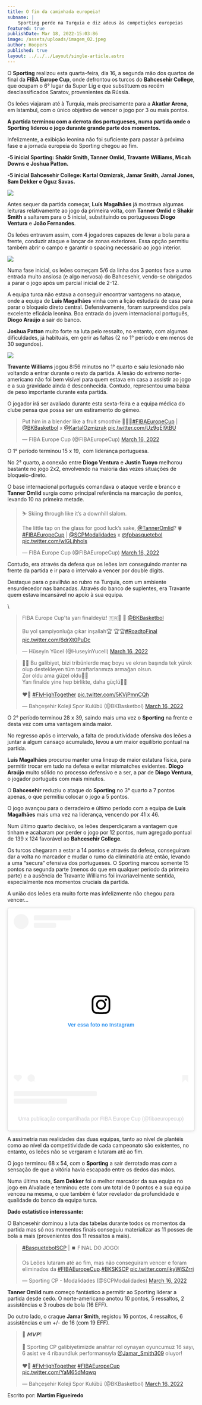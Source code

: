 ```yaml
---
title: O fim da caminhada europeia!
subname: |
    Sporting perde na Turquia e diz adeus às competições europeias
featured: true
publishDate: Mar 18, 2022-15:03:86
image: /assets/uploads/imagem_02.jpeg
author: Hoopers
published: true
layout: ../../../Layout/single-article.astro
---
```


O **Sporting** realizou esta quarta-feira, dia 16, a segunda mão dos quartos de final da **FIBA Europe Cup**, onde defrontou os turcos do **Bahcesehir College**, que ocupam o 6° lugar da Super Lig e que substituem os recém desclassificados Saratov, provenientes da Rússia.

Os leões viajaram até à Turquia, mais precisamente para a **Akatlar Arena**, em Istambul, com o único objetivo de vencer o jogo por 3 ou mais pontos.

**A partida terminou com a derrota dos portugueses, numa partida onde o Sporting liderou o jogo durante grande parte dos momentos.**

Infelizmente, a exibição leonina não foi suficiente para passar à próxima fase e a jornada europeia do Sporting chegou ao fim.

**\-5 inicial Sporting: Shakir Smith, Tanner Omlid, Travante Williams, Micah Downs e Joshua Patton.**

**\-5 inicial Bahcesehir College: Kartal Ozmizrak, Jamar Smith, Jamal Jones, Sam Dekker e Oguz Savas.**

![](/assets/uploads/imagem_03.jpeg)

Antes sequer da partida começar, **Luís Magalhães** já mostrava algumas leituras relativamente ao jogo da primeira volta, com **Tanner Omlid** e **Shakir Smith** a saltarem para o 5 inicial, substituindo os portugueses **Diogo Ventura** e **João Fernandes**.

Os leões entravam assim, com 4 jogadores capazes de levar a bola para a frente, conduzir ataque e lançar de zonas exteriores. Essa opção permitiu também abrir o campo e garantir o spacing necessário ao jogo interior.

![](/assets/uploads/imagem_01.jpeg)

Numa fase inicial, os leões começam 5/6 da linha dos 3 pontos face a uma entrada muito ansiosa (e algo nervosa) do Bahcesehir, vendo-se obrigados a parar o jogo após um parcial inicial de 2-12.

A equipa turca não estava a conseguir encontrar vantagens no ataque, onde a equipa de **Luís Magalhães** vinha com a lição estudada de casa para parar o bloqueio direto central. Defensivamente, foram surpreendidos pela excelente eficácia leonina. Boa entrada do jovem internacional português, **Diogo Araújo** a sair do banco.

**Joshua Patton** muito forte na luta pelo ressalto, no entanto, com algumas dificuldades, já habituais, em gerir as faltas (2 no 1° período e em menos de 30 segundos).

![](/assets/uploads/imagem_04.jpeg)

**Travante Williams** jogou 8:56 minutos no 1° quarto e saiu lesionado não voltando a entrar durante o resto da partida. A lesão do extremo norte-americano não foi bem visível para quem estava em casa a assistir ao jogo e a sua gravidade ainda é desconhecida. Contudo, representou uma baixa de peso importante durante esta partida.

O jogador irá ser avaliado durante esta sexta-feira e a equipa médica do clube pensa que possa ser um estiramento do gémeo.

<blockquote class="twitter-tweet"><p lang="en" dir="ltr">Put him in a blender like a fruit smoothie 🍓🍌🥝<a href="https://twitter.com/hashtag/FIBAEuropeCup?src=hash&amp;ref_src=twsrc%5Etfw">#FIBAEuropeCup</a> | <a href="https://twitter.com/BKBasketbol?ref_src=twsrc%5Etfw">@BKBasketbol</a> x <a href="https://twitter.com/KartalOzmizrak?ref_src=twsrc%5Etfw">@KartalOzmizrak</a> <a href="https://t.co/Uz9qEl9tBU">pic.twitter.com/Uz9qEl9tBU</a></p>&mdash; FIBA Europe Cup (@FIBAEuropeCup) <a href="https://twitter.com/FIBAEuropeCup/status/1504146616126939137?ref_src=twsrc%5Etfw">March 16, 2022</a></blockquote>

O 1° período terminou 15 x 19,  com liderança portuguesa.

No 2° quarto, a conexão entre **Diogo Ventura** e **Justin Tuoyo** melhorou bastante no jogo 2x2, envolvendo na maioria das vezes situações de bloqueio-direto.

O base internacional português comandava o ataque verde e branco e **Tanner Omlid** surgia como principal referência na marcação de pontos, levando 10 na primeira metade.

<blockquote class="twitter-tweet"><p lang="en" dir="ltr">⛷ Skiing through like it’s a downhill slalom. <br><br>The little tap on the glass for good luck’s sake, <a href="https://twitter.com/TannerOmlid?ref_src=twsrc%5Etfw">@TannerOmlid</a>? 🍀<a href="https://twitter.com/hashtag/FIBAEuropeCup?src=hash&amp;ref_src=twsrc%5Etfw">#FIBAEuropeCup</a> | <a href="https://twitter.com/SCPModalidades?ref_src=twsrc%5Etfw">@SCPModalidades</a> x <a href="https://twitter.com/fpbasquetebol?ref_src=twsrc%5Etfw">@fpbasquetebol</a> <a href="https://t.co/wlGLjhhols">pic.twitter.com/wlGLjhhols</a></p>&mdash; FIBA Europe Cup (@FIBAEuropeCup) <a href="https://twitter.com/FIBAEuropeCup/status/1504162282040922115?ref_src=twsrc%5Etfw">March 16, 2022</a></blockquote>

Contudo, era através da defesa que os leões iam conseguindo manter na frente da partida e ir para o intervalo a vencer por double digits.

Destaque para o pavilhão ao rubro na Turquia, com um ambiente ensurdecedor nas bancadas. Através do banco de suplentes, era Travante quem estava incansável no apoio à sua equipa.

\

<blockquote class="twitter-tweet"><p lang="tr" dir="ltr">FIBA Europe Cup&#39;ta yarı finaldeyiz! 🇹🇷👏 👏 ⁦<a href="https://twitter.com/BKBasketbol?ref_src=twsrc%5Etfw">@BKBasketbol</a>⁩<br><br>Bu yol şampiyonluğa çıkar inşallah🏆 🏆🏆<a href="https://twitter.com/hashtag/RoadtoFinal?src=hash&amp;ref_src=twsrc%5Etfw">#RoadtoFinal</a> <a href="https://t.co/6drXt0PuDc">pic.twitter.com/6drXt0PuDc</a></p>&mdash; Hüseyin Yücel (@HuseyinYucell) <a href="https://twitter.com/HuseyinYucell/status/1504168886035431432?ref_src=twsrc%5Etfw">March 16, 2022</a></blockquote>

<blockquote class="twitter-tweet"><p lang="tr" dir="ltr">🙌🏻 Bu galibiyet, bizi tribünlerde maç boyu ve ekran başında tek yürek olup destekleyen tüm taraftarlarımıza armağan olsun.<br>Zor oldu ama güzel oldu👊🏻<br>Yarı finalde yine hep birlikte, daha güçlü💪🏻<br><br>❤️💙 <a href="https://twitter.com/hashtag/FlyHighTogether?src=hash&amp;ref_src=twsrc%5Etfw">#FlyHighTogether</a> <a href="https://t.co/5KVjPmnCQh">pic.twitter.com/5KVjPmnCQh</a></p>&mdash; Bahçeşehir Koleji Spor Kulübü (@BKBasketbol) <a href="https://twitter.com/BKBasketbol/status/1504198257026781193?ref_src=twsrc%5Etfw">March 16, 2022</a></blockquote>

O 2° período terminou 28 x 39, saindo mais uma vez o **Sporting** na frente e desta vez com uma vantagem ainda maior.

No regresso após o intervalo, a falta de produtividade ofensiva dos leões a juntar a algum cansaço acumulado, levou a um maior equilíbrio pontual na partida.

**Luís Magalhães** procurou manter uma lineup de maior estatura física, para permitir trocar em tudo na defesa e evitar mismatches evidentes. **Diogo Araújo** muito sólido no processo defensivo e a ser, a par de **Diogo Ventura**, o jogador português com mais minutos.

O **Bahcesehir** reduziu o ataque do **Sporting** no 3° quarto a 7 pontos apenas, o que permitiu colocar o jogo a 5 pontos.

O jogo avançou para o derradeiro e último período com a equipa de **Luís Magalhães** mais uma vez na liderança, vencendo por 41 x 46.

Num último quarto decisivo, os leões desperdiçaram a vantagem que tinham e acabaram por perder o jogo por 12 pontos, num agregado pontual de 139 x 124 favorável ao **Bahcesehir College**.

Os turcos chegaram a estar a 14 pontos e através da defesa, conseguiram dar a volta no marcador e mudar o rumo da eliminatória até então, levando a uma “secura” ofensiva dos portugueses. O Sporting marcou somente 15 pontos na segunda parte (menos do que em qualquer período da primeira parte) e a ausência de Travante Williams foi invariavelmente sentida, especialmente nos momentos cruciais da partida.

A união dos leões era muito forte mas infelizmente não chegou para vencer…

<blockquote class="instagram-media" data-instgrm-captioned data-instgrm-permalink="https://www.instagram.com/reel/CbLlXOJlt7b/?utm_source=ig_embed&amp;utm_campaign=loading" data-instgrm-version="14" style=" background:#FFF; border:0; border-radius:3px; box-shadow:0 0 1px 0 rgba(0,0,0,0.5),0 1px 10px 0 rgba(0,0,0,0.15); margin: 1px; max-width:540px; min-width:326px; padding:0; width:99.375%; width:-webkit-calc(100% - 2px); width:calc(100% - 2px);"><div style="padding:16px;"> <a href="https://www.instagram.com/reel/CbLlXOJlt7b/?utm_source=ig_embed&amp;utm_campaign=loading" style=" background:#FFFFFF; line-height:0; padding:0 0; text-align:center; text-decoration:none; width:100%;" target="_blank"> <div style=" display: flex; flex-direction: row; align-items: center;"> <div style="background-color: #F4F4F4; border-radius: 50%; flex-grow: 0; height: 40px; margin-right: 14px; width: 40px;"></div> <div style="display: flex; flex-direction: column; flex-grow: 1; justify-content: center;"> <div style=" background-color: #F4F4F4; border-radius: 4px; flex-grow: 0; height: 14px; margin-bottom: 6px; width: 100px;"></div> <div style=" background-color: #F4F4F4; border-radius: 4px; flex-grow: 0; height: 14px; width: 60px;"></div></div></div><div style="padding: 19% 0;"></div> <div style="display:block; height:50px; margin:0 auto 12px; width:50px;"><svg width="50px" height="50px" viewBox="0 0 60 60" version="1.1" xmlns="https://www.w3.org/2000/svg" xmlns:xlink="https://www.w3.org/1999/xlink"><g stroke="none" stroke-width="1" fill="none" fill-rule="evenodd"><g transform="translate(-511.000000, -20.000000)" fill="#000000"><g><path d="M556.869,30.41 C554.814,30.41 553.148,32.076 553.148,34.131 C553.148,36.186 554.814,37.852 556.869,37.852 C558.924,37.852 560.59,36.186 560.59,34.131 C560.59,32.076 558.924,30.41 556.869,30.41 M541,60.657 C535.114,60.657 530.342,55.887 530.342,50 C530.342,44.114 535.114,39.342 541,39.342 C546.887,39.342 551.658,44.114 551.658,50 C551.658,55.887 546.887,60.657 541,60.657 M541,33.886 C532.1,33.886 524.886,41.1 524.886,50 C524.886,58.899 532.1,66.113 541,66.113 C549.9,66.113 557.115,58.899 557.115,50 C557.115,41.1 549.9,33.886 541,33.886 M565.378,62.101 C565.244,65.022 564.756,66.606 564.346,67.663 C563.803,69.06 563.154,70.057 562.106,71.106 C561.058,72.155 560.06,72.803 558.662,73.347 C557.607,73.757 556.021,74.244 553.102,74.378 C549.944,74.521 548.997,74.552 541,74.552 C533.003,74.552 532.056,74.521 528.898,74.378 C525.979,74.244 524.393,73.757 523.338,73.347 C521.94,72.803 520.942,72.155 519.894,71.106 C518.846,70.057 518.197,69.06 517.654,67.663 C517.244,66.606 516.755,65.022 516.623,62.101 C516.479,58.943 516.448,57.996 516.448,50 C516.448,42.003 516.479,41.056 516.623,37.899 C516.755,34.978 517.244,33.391 517.654,32.338 C518.197,30.938 518.846,29.942 519.894,28.894 C520.942,27.846 521.94,27.196 523.338,26.654 C524.393,26.244 525.979,25.756 528.898,25.623 C532.057,25.479 533.004,25.448 541,25.448 C548.997,25.448 549.943,25.479 553.102,25.623 C556.021,25.756 557.607,26.244 558.662,26.654 C560.06,27.196 561.058,27.846 562.106,28.894 C563.154,29.942 563.803,30.938 564.346,32.338 C564.756,33.391 565.244,34.978 565.378,37.899 C565.522,41.056 565.552,42.003 565.552,50 C565.552,57.996 565.522,58.943 565.378,62.101 M570.82,37.631 C570.674,34.438 570.167,32.258 569.425,30.349 C568.659,28.377 567.633,26.702 565.965,25.035 C564.297,23.368 562.623,22.342 560.652,21.575 C558.743,20.834 556.562,20.326 553.369,20.18 C550.169,20.033 549.148,20 541,20 C532.853,20 531.831,20.033 528.631,20.18 C525.438,20.326 523.257,20.834 521.349,21.575 C519.376,22.342 517.703,23.368 516.035,25.035 C514.368,26.702 513.342,28.377 512.574,30.349 C511.834,32.258 511.326,34.438 511.181,37.631 C511.035,40.831 511,41.851 511,50 C511,58.147 511.035,59.17 511.181,62.369 C511.326,65.562 511.834,67.743 512.574,69.651 C513.342,71.625 514.368,73.296 516.035,74.965 C517.703,76.634 519.376,77.658 521.349,78.425 C523.257,79.167 525.438,79.673 528.631,79.82 C531.831,79.965 532.853,80.001 541,80.001 C549.148,80.001 550.169,79.965 553.369,79.82 C556.562,79.673 558.743,79.167 560.652,78.425 C562.623,77.658 564.297,76.634 565.965,74.965 C567.633,73.296 568.659,71.625 569.425,69.651 C570.167,67.743 570.674,65.562 570.82,62.369 C570.966,59.17 571,58.147 571,50 C571,41.851 570.966,40.831 570.82,37.631"></path></g></g></g></svg></div><div style="padding-top: 8px;"> <div style=" color:#3897f0; font-family:Arial,sans-serif; font-size:14px; font-style:normal; font-weight:550; line-height:18px;">Ver essa foto no Instagram</div></div><div style="padding: 12.5% 0;"></div> <div style="display: flex; flex-direction: row; margin-bottom: 14px; align-items: center;"><div> <div style="background-color: #F4F4F4; border-radius: 50%; height: 12.5px; width: 12.5px; transform: translateX(0px) translateY(7px);"></div> <div style="background-color: #F4F4F4; height: 12.5px; transform: rotate(-45deg) translateX(3px) translateY(1px); width: 12.5px; flex-grow: 0; margin-right: 14px; margin-left: 2px;"></div> <div style="background-color: #F4F4F4; border-radius: 50%; height: 12.5px; width: 12.5px; transform: translateX(9px) translateY(-18px);"></div></div><div style="margin-left: 8px;"> <div style=" background-color: #F4F4F4; border-radius: 50%; flex-grow: 0; height: 20px; width: 20px;"></div> <div style=" width: 0; height: 0; border-top: 2px solid transparent; border-left: 6px solid #f4f4f4; border-bottom: 2px solid transparent; transform: translateX(16px) translateY(-4px) rotate(30deg)"></div></div><div style="margin-left: auto;"> <div style=" width: 0px; border-top: 8px solid #F4F4F4; border-right: 8px solid transparent; transform: translateY(16px);"></div> <div style=" background-color: #F4F4F4; flex-grow: 0; height: 12px; width: 16px; transform: translateY(-4px);"></div> <div style=" width: 0; height: 0; border-top: 8px solid #F4F4F4; border-left: 8px solid transparent; transform: translateY(-4px) translateX(8px);"></div></div></div> <div style="display: flex; flex-direction: column; flex-grow: 1; justify-content: center; margin-bottom: 24px;"> <div style=" background-color: #F4F4F4; border-radius: 4px; flex-grow: 0; height: 14px; margin-bottom: 6px; width: 224px;"></div> <div style=" background-color: #F4F4F4; border-radius: 4px; flex-grow: 0; height: 14px; width: 144px;"></div></div></a><p style=" color:#c9c8cd; font-family:Arial,sans-serif; font-size:14px; line-height:17px; margin-bottom:0; margin-top:8px; overflow:hidden; padding:8px 0 7px; text-align:center; text-overflow:ellipsis; white-space:nowrap;"><a href="https://www.instagram.com/reel/CbLlXOJlt7b/?utm_source=ig_embed&amp;utm_campaign=loading" style=" color:#c9c8cd; font-family:Arial,sans-serif; font-size:14px; font-style:normal; font-weight:normal; line-height:17px; text-decoration:none;" target="_blank">Uma publicação compartilhada por FIBA Europe Cup (@fibaeuropecup)</a></p></div></blockquote>

A assimetria nas realidades das duas equipas, tanto ao nível de plantéis como ao nível da competitividade de cada campeonato são existentes, no entanto, os leões não se vergaram e lutaram até ao fim.

O jogo terminou 68 x 54, com o **Sporting** a sair derrotado mas com a sensação de que a vitória havia escapado entre os dedos das mãos.

Numa última nota, **Sam Dekker** foi o melhor marcador da sua equipa no jogo em Alvalade e terminou este com um total de 0 pontos e a sua equipa venceu na mesma, o que também é fator revelador da profundidade e qualidade do banco da equipa turca.

**Dado estatístico interessante:**

O Bahcesehir dominou a luta das tabelas durante todos os momentos da partida mas só nos momentos finais conseguiu materializar as 11 posses de bola a mais (provenientes dos 11 ressaltos a mais).

<blockquote class="twitter-tweet"><p lang="pt" dir="ltr"><a href="https://twitter.com/hashtag/BasquetebolSCP?src=hash&amp;ref_src=twsrc%5Etfw">#BasquetebolSCP</a> | ⏹️ FINAL DO JOGO:<br><br>Os Leões lutaram até ao fim, mas não conseguiram vencer e foram eliminados da <a href="https://twitter.com/hashtag/FIBAEuropeCup?src=hash&amp;ref_src=twsrc%5Etfw">#FIBAEuropeCup</a>.<a href="https://twitter.com/hashtag/BKSKSCP?src=hash&amp;ref_src=twsrc%5Etfw">#BKSKSCP</a> <a href="https://t.co/ikyWiSZrrj">pic.twitter.com/ikyWiSZrrj</a></p>&mdash; Sporting CP - Modalidades (@SCPModalidades) <a href="https://twitter.com/SCPModalidades/status/1504166808986820621?ref_src=twsrc%5Etfw">March 16, 2022</a></blockquote>

**Tanner Omlid** num começo fantástico a permitir ao Sporting liderar a partida desde cedo. O norte-americano anotou 10 pontos, 5 ressaltos, 2 assistências e 3 roubos de bola (16 EFF).

Do outro lado, o craque **Jamar Smith**, registou 16 pontos, 4 ressaltos, 6 assistências e um +/- de 16 (com 19 EFF).

<blockquote class="twitter-tweet"><p lang="tr" dir="ltr">💎 𝙈𝙑𝙋!<br><br>🔑 Sporting CP galibiyetimizde anahtar rol oynayan oyuncumuz 16 sayı, 6 asist ve 4 ribaundluk performansıyla <a href="https://twitter.com/Jamar_Smith309?ref_src=twsrc%5Etfw">@Jamar_Smith309</a> oluyor!<br><br>❤💙 <a href="https://twitter.com/hashtag/FlyHighTogether?src=hash&amp;ref_src=twsrc%5Etfw">#FlyHighTogether</a> <a href="https://twitter.com/hashtag/FIBAEuropeCup?src=hash&amp;ref_src=twsrc%5Etfw">#FIBAEuropeCup</a> <a href="https://t.co/YaM65dMqwq">pic.twitter.com/YaM65dMqwq</a></p>&mdash; Bahçeşehir Koleji Spor Kulübü (@BKBasketbol) <a href="https://twitter.com/BKBasketbol/status/1504174214131113993?ref_src=twsrc%5Etfw">March 16, 2022</a></blockquote>

Escrito por: **Martim Figueiredo**

<script async src="https://platform.twitter.com/widgets.js" charset="utf-8"></script>
